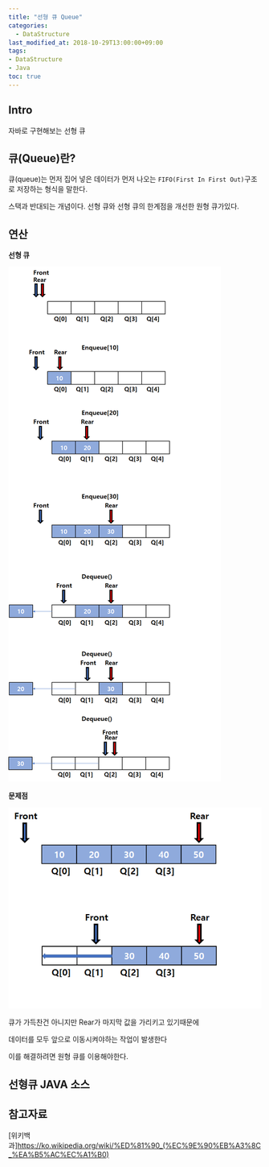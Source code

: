```yaml
---
title: "선형 큐 Queue"
categories: 
  - DataStructure
last_modified_at: 2018-10-29T13:00:00+09:00
tags:
- DataStructure
- Java
toc: true
---
```


## Intro

자바로 구현해보는 선형 큐


## 큐(Queue)란?

큐(queue)는 먼저 집어 넣은 데이터가 먼저 나오는 ``FIFO(First In First Out)``구조로 저장하는 형식을 말한다.

스택과 반대되는 개념이다. 선형 큐와 선형 큐의 한계점을 개선한 원형 큐가있다.




## 연산

**선형 큐**

![que](https://github.com/lesslate/lesslate.github.io/blob/master/assets/img/DataStructure/Queue/linearQueue.png?raw=true)


**문제점**

![problem](https://github.com/lesslate/lesslate.github.io/blob/master/assets/img/DataStructure/Queue/problom.png?raw=true)


큐가 가득찬건 아니지만 Rear가 마지막 값을 가리키고 있기때문에 

데이터를 모두 앞으로 이동시켜야하는 작업이 발생한다

이를 해결하려면 원형 큐를 이용해야한다.




## 선형큐 JAVA 소스

<script src="https://gist.github.com/lesslate/118959c7e49d2923af98bbfa62655cf5.js"></script>



## 참고자료

[위키백과]https://ko.wikipedia.org/wiki/%ED%81%90_(%EC%9E%90%EB%A3%8C_%EA%B5%AC%EC%A1%B0)